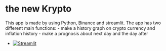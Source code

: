# the new Krypto
This app is made by using Python, Binance and streamlit.
The app has two different main functions:
    - make a history graph on crypto currency and inflation history
    - make a prognosis about next day and the day after 
    
- [![Streamlit](https://static.streamlit.io/badges/streamlit_badge_black_white.svg)](https://share.streamlit.io/carokanns/new_krypto/new_crypto_app.py)
